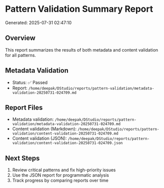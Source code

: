 # Pattern Validation Summary Report
Generated: 2025-07-31 02:47:10

## Overview
This report summarizes the results of both metadata and content validation for all patterns.

## Metadata Validation
- Status: ✅ Passed
- Report: `/home/deepak/DStudio/reports/pattern-validation/metadata-validation-20250731-024709.md`


## Report Files
- Metadata validation: `/home/deepak/DStudio/reports/pattern-validation/metadata-validation-20250731-024709.md`
- Content validation (Markdown): `/home/deepak/DStudio/reports/pattern-validation/content-validation-20250731-024709.md`
- Content validation (JSON): `/home/deepak/DStudio/reports/pattern-validation/content-validation-20250731-024709.json`

## Next Steps
1. Review critical patterns and fix high-priority issues
2. Use the JSON report for programmatic analysis
3. Track progress by comparing reports over time